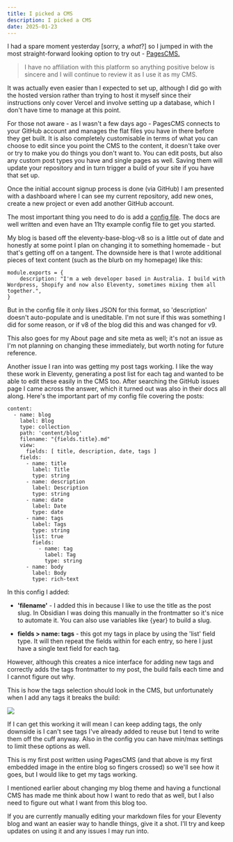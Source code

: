 ```yaml
---
title: I picked a CMS
description: I picked a CMS
date: 2025-01-23
---
```

I had a spare moment yesterday \[sorry, a _what_?\] so I jumped in with the most straight-forward looking option to try out - [PagesCMS.](https://pagescms.org)

> I have no affiliation with this platform so anything positive below is sincere and I will continue to review it as I use it as my CMS.

It was actually even easier than I expected to set up, although I did go with the hosted version rather than trying to host it myself since their instructions only cover Vercel and involve setting up a database, which I don't have time to manage at this point.

For those not aware - as I wasn't a few days ago - PagesCMS connects to your GitHub account and manages the flat files you have in there before they get built. It is also completely customisable in terms of what you can choose to edit since you point the CMS to the content, it doesn't take over or try to make you do things you don't want to. You can edit posts, but also any custom post types you have and single pages as well. Saving them will update your repository and in turn trigger a build of your site if you have that set up.

Once the initial account signup process is done (via GitHub) I am presented with a dashboard where I can see my current repository, add new ones, create a new project or even add another GitHub account.

The most important thing you need to do is add a [config file](https://pagescms.org/docs/configuration/). The docs are well written and even have an 11ty example config file to get you started.

My blog is based off the eleventy-base-blog-v8 so is a little out of date and honestly at some point I plan on changing it to something homemade - but that's getting off on a tangent. The downside here is that I wrote additional pieces of text content (such as the blurb on my homepage) like this:

```
module.exports = {
    description: "I'm a web developer based in Australia. I build with Wordpress, Shopify and now also Eleventy, sometimes mixing them all together.",
}
```

But in the config file it only likes JSON for this format, so 'description' doesn't auto-populate and is uneditable. I'm not sure if this was something I did for some reason, or if v8 of the blog did this and was changed for v9.

This also goes for my About page and site meta as well; it's not an issue as I'm not planning on changing these immediately, but worth noting for future reference.

Another issue I ran into was getting my post tags working. I like the way these work in Eleventy, generating a post list for each tag and wanted to be able to edit these easily in the CMS too. After searching the GitHub issues page I came across the answer, which it turned out was also in their docs all along. Here's the important part of my config file covering the posts:

```
content:
  - name: blog
    label: Blog
    type: collection
    path: 'content/blog'
    filename: "{fields.title}.md"
    view:
      fields: [ title, description, date, tags ]
    fields:
      - name: title
        label: Title
        type: string
      - name: description
        label: Description
        type: string
      - name: date
        label: Date
        type: date        
      - name: tags
        label: Tags
        type: string
        list: true
        fields:
          - name: tag
            label: Tag
            type: string   
      - name: body
        label: Body
        type: rich-text         
```

In this config I added:

*   **'filename'** - I added this in because I like to use the title as the post slug. In Obsidian I was doing this manually in the frontmatter so it's nice to automate it. You can also use variables like {year} to build a slug.
    
*   **fields > name: tags** - this got my tags in place by using the 'list' field type. It will then repeat the fields within for each entry, so here I just have a single text field for each tag.
    

However, although this creates a nice interface for adding new tags and correctly adds the tags frontmatter to my post, the build fails each time and I cannot figure out why.

This is how the tags selection should look in the CMS, but unfortunately when I add any tags it breaks the build:

![](/media/pagescms-tags.png)

If I can get this working it will mean I can keep adding tags, the only downside is I can't see tags I've already added to reuse but I tend to write them off the cuff anyway. Also in the config you can have min/max settings to limit these options as well.

This is my first post written using PagesCMS (and that above is my first embedded image in the entire blog so fingers crossed) so we'll see how it goes, but I would like to get my tags working.

I mentioned earlier about changing my blog theme and having a functional CMS has made me think about how I want to redo that as well, but I also need to figure out what I want from this blog too.

If you are currently manually editing your markdown files for your Eleventy blog and want an easier way to handle things, give it a shot. I'll try and keep updates on using it and any issues I may run into.